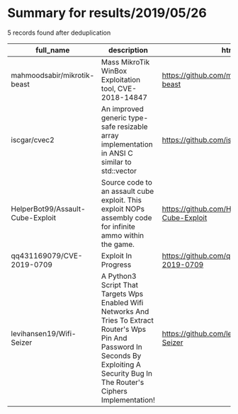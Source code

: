 
# Summary for results/2019/05/26
    
5 records found after deduplication

| full_name | description | html_url | matched_list | matched_count | pushed_at | size | stargazers_count | language | forks_count |
|----------------------------------|---------------------------------------------------------------------------------------------------------------------------------------------------------------------------------------------|-----------------------------------------------------|----------------------|-----------------|---------------------------|--------|--------------------|------------|---------------|
| mahmoodsabir/mikrotik-beast | Mass MikroTik WinBox Exploitation tool, CVE-2018-14847 | https://github.com/mahmoodsabir/mikrotik-beast | ['exploit'] | 1 | 2019-05-26 13:06:01+00:00 | 17 | 2 | Python | 1 |
| iscgar/cvec2 | An improved generic type-safe resizable array implementation in ANSI C similar to std::vector | https://github.com/iscgar/cvec2 | ['cve-2'] | 1 | 2019-05-26 17:28:21+00:00 | 30 | 3 | C | 0 |
| HelperBot99/Assault-Cube-Exploit | Source code to an assault cube exploit. This exploit NOPs assembly code for infinite ammo within the game. | https://github.com/HelperBot99/Assault-Cube-Exploit | ['exploit'] | 1 | 2019-05-26 17:42:20+00:00 | 1 | 0 | C++ | 0 |
| qq431169079/CVE-2019-0709 | Exploit In Progress | https://github.com/qq431169079/CVE-2019-0709 | ['cve-2', 'exploit'] | 2 | 2019-05-26 15:25:10+00:00 | 11 | 1 | Python | 0 |
| levihansen19/Wifi-Seizer | A Python3 Script That Targets Wps Enabled Wifi Networks And Tries To Extract Router's Wps Pin And Password In Seconds By Exploiting A Security Bug In The Router's Ciphers Implementation! | https://github.com/levihansen19/Wifi-Seizer | ['exploit'] | 1 | 2019-05-26 13:33:35+00:00 | 2 | 0 | Python | 0 |
